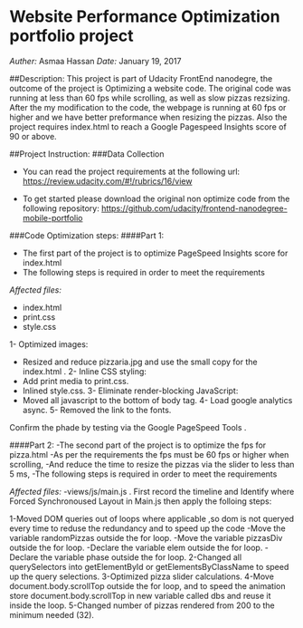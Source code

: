 # Website Performance Optimization portfolio project

*Auther:* Asmaa Hassan
*Date:* January 19, 2017

##Description:
This project is part of Udacity FrontEnd nanodegre, the outcome of the project is Optimizing a website code. The original code was running at less than 60 fps while scrolling, as well as slow pizzas rezsizing. After the my modification to the code, the webpage is running at 60 fps or higher and we have better preformance when resizing the pizzas.
Also the project requires index.html to reach a Google Pagespeed Insights score of 90 or above.


##Project Instruction:
###Data Collection
- You can read the project requirements at the following url:
https://review.udacity.com/#!/rubrics/16/view

- To get started please download the original non optimize code from the following repository:
https://github.com/udacity/frontend-nanodegree-mobile-portfolio


###Code Optimization steps:
####Part 1:
- The first part of the project is to optimize PageSpeed Insights score for index.html
- The following steps is required in order to meet the requirements

*Affected files:*
- index.html
- print.css
- style.css

1- Optimized images: 
 - Resized and reduce  pizzaria.jpg and use the small copy for the index.html .
2- Inline CSS styling: 
 - Add print media to print.css.
 - Inlined style.css.
3- Eliminate render-blocking JavaScript:
 - Moved all javascript to the bottom of body tag.
4- Load google analytics async. 
5- Removed the link to the fonts.

Confirm the phade by testing via the Google PageSpeed Tools .



####Part 2:
-The second part of the project is to optimize the fps for pizza.html
-As per the requirements the fps must be 60 fps or higher when scrolling, 
-And reduce the time to resize the pizzas via the slider to less than 5 ms, 
-The following steps is required in order to meet the requirements

*Affected files:* 
-views/js/main.js .
First record the timeline and Identify where Forced Synchronoused Layout in Main.js then apply the folloing steps: 

1-Moved DOM queries out of loops where applicable ,so dom is not queryed every time to reduse the redundancy and to speed up the code
-Move the variable randomPizzas outside the for loop.
-Move the variable pizzasDiv outside the for loop.
-Declare the variable elem outside the for loop.
-Declare the variable phase outside the for loop.
2-Changed all querySelectors into getElementById or getElementsByClassName to speed up the query selections.
3-Optimized pizza slider calculations.
4-Move document.body.scrollTop outside the for loop, and to speed the animation store document.body.scrollTop in new variable called dbs and reuse it inside the loop.
5-Changed number of pizzas rendered from 200 to the minimum needed (32).
